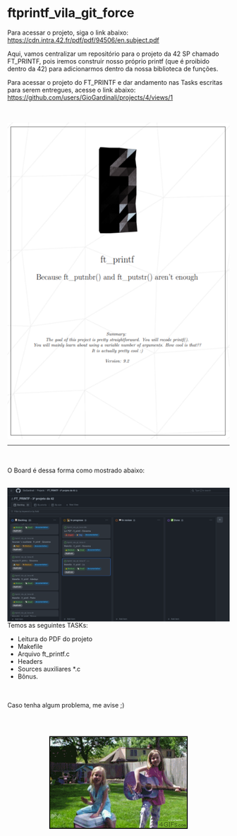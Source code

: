 # ftprintf_vila_git_force


Para acessar o projeto, siga o link abaixo: https://cdn.intra.42.fr/pdf/pdf/94506/en.subject.pdf

Aqui, vamos centralizar um repositório para o projeto da 42 SP chamado FT_PRINTF, pois iremos construir nosso próprio printf (que é proibido dentro da 42) para adicionarmos dentro da nossa biblioteca de funções.

Para acessar o projeto do FT_PRINTF e dar andamento nas Tasks escritas para serem entregues, acesse o link abaixo: 
https://github.com/users/GioGardinali/projects/4/views/1
<br><br>

<div align="center" style="display:inline_block"><br/>
    <img align="center" high="30%" alt="ft_printf" src="https://github.com/GioGardinali/ftprintf_vila_git_force/blob/main/e60b2f07-e681-491a-907a-17e8a3d4ece9.png"/>
</div>

<hr>

<br><br>
O Board é dessa forma como mostrado abaixo:
<div align="center" style="display:inline_block"><br/>
    <img align="center" high="50%" alt="board" src="https://github.com/GioGardinali/ftprintf_vila_git_force/blob/main/1612f473-ec9b-450c-9658-8135fc5cf896.png"/>
</div>
<div align = "left" >
Temos as seguintes TASKs:
<ul>
    <li>Leitura do PDF do projeto</li>
    <li>Makefile</li>
    <li>Arquivo ft_printf.c</li>
    <li>Headers</li>
    <li>Sources auxiliares *.c</li>
    <li>Bônus.</li>
</ul>
</div>
<br><br>
Caso tenha algum problema, me avise ;)

<br><br>
<div align="center">
  <img src="https://github.com/GioGardinali/libft-vila_git_force/blob/main/gitforce.gif" alt="Bom projeto, Vila!"/>
</div>
